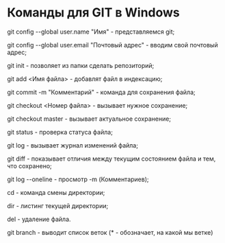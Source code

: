 # Команды для GIT в Windows

git config --global user.name "Имя" - представляемся git;

git config --global user.email "Почтовый адрес" - вводим свой почтовый адрес;

git init - позволяет из папки сделать репозиторий;

git add <Имя файла> - добавлят файл в индексацию;

git commit -m "Комментарий" - команда для сохранения файла;

git checkout <Номер файла> - вызывает нужное сохранение;

git checkout master - вызывает актуальное сохранение;

git status - проверка статуса файла;

git log - вызывает журнал изменений файла;

git diff - показывает отличия между текущим состоянием файла и тем, что сохранено;

git log --oneline - просмотр -m (Комментариев);

cd - команда смены директории;

dir - листинг текущей директории;

del - удаление файла.


git branch - выводит список веток (* - обозначает, на какой мы ветке)